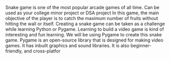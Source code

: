 Snake game is one of the most popular arcade games of all time.
Can be used as your college minor project or DSA project
In this game, the main objective of the player is to catch the maximum number of fruits without
hitting the wall or itself. Creating a snake game can be taken as a challenge while
learning Python or Pygame. Learning to build a video game is kind of interesting
and fun learning.
We will be using Pygame to create this snake game. Pygame is an open-source
library that is designed for making video games. It has inbuilt graphics and sound
libraries. It is also beginner-friendly, and cross-platfor
